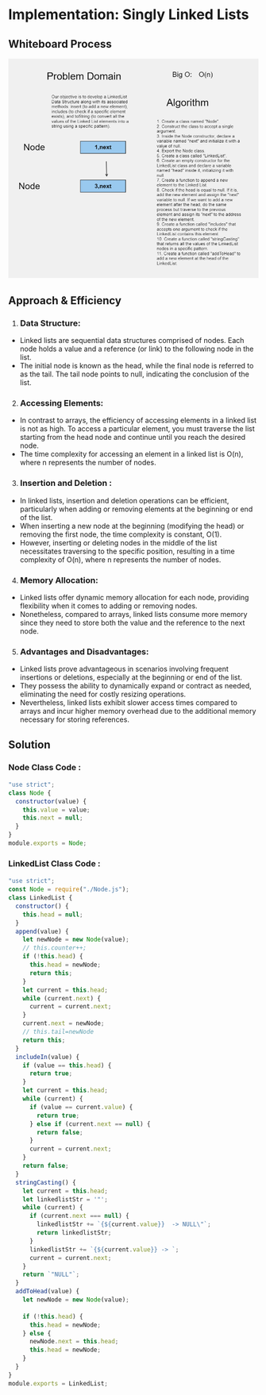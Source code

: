 # Implementation: Singly Linked Lists

## **Whiteboard Process**

![White-Borad](../../image/Screenshot%202023-06-11%20104103.png)

## **Approach & Efficiency**

1. ### Data Structure:

- Linked lists are sequential data structures comprised of nodes. Each node holds a value and a reference (or link) to the following node in the list.
- The initial node is known as the head, while the final node is referred to as the tail. The tail node points to null, indicating the conclusion of the list.

2. ### Accessing Elements:

- In contrast to arrays, the efficiency of accessing elements in a linked list is not as high. To access a particular element, you must traverse the list starting from the head node and continue until you reach the desired node.
- The time complexity for accessing an element in a linked list is O(n), where n represents the number of nodes.

3. ### Insertion and Deletion :

- In linked lists, insertion and deletion operations can be efficient, particularly when adding or removing elements at the beginning or end of the list.
- When inserting a new node at the beginning (modifying the head) or removing the first node, the time complexity is constant, O(1).
- However, inserting or deleting nodes in the middle of the list necessitates traversing to the specific position, resulting in a time complexity of O(n), where n represents the number of nodes.

4. ### Memory Allocation:

- Linked lists offer dynamic memory allocation for each node, providing flexibility when it comes to adding or removing nodes.
- Nonetheless, compared to arrays, linked lists consume more memory since they need to store both the value and the reference to the next node.

5. ### Advantages and Disadvantages:

- Linked lists prove advantageous in scenarios involving frequent insertions or deletions, especially at the beginning or end of the list.
- They possess the ability to dynamically expand or contract as needed, eliminating the need for costly resizing operations.
- Nevertheless, linked lists exhibit slower access times compared to arrays and incur higher memory overhead due to the additional memory necessary for storing references.

## **Solution**

### Node Class Code :

```javascript
"use strict";
class Node {
  constructor(value) {
    this.value = value;
    this.next = null;
  }
}
module.exports = Node;
```

### LinkedList Class Code :

```javascript
"use strict";
const Node = require("./Node.js");
class LinkedList {
  constructor() {
    this.head = null;
  }
  append(value) {
    let newNode = new Node(value);
    // this.counter++;
    if (!this.head) {
      this.head = newNode;
      return this;
    }
    let current = this.head;
    while (current.next) {
      current = current.next;
    }
    current.next = newNode;
    // this.tail=newNode
    return this;
  }
  includeIn(value) {
    if (value == this.head) {
      return true;
    }
    let current = this.head;
    while (current) {
      if (value == current.value) {
        return true;
      } else if (current.next == null) {
        return false;
      }
      current = current.next;
    }
    return false;
  }
  stringCasting() {
    let current = this.head;
    let linkedlistStr = '"';
    while (current) {
      if (current.next === null) {
        linkedlistStr += `{${current.value}}  -> NULL\"`;
        return linkedlistStr;
      }
      linkedlistStr += `{${current.value}} -> `;
      current = current.next;
    }
    return `"NULL"`;
  }
  addToHead(value) {
    let newNode = new Node(value);

    if (!this.head) {
      this.head = newNode;
    } else {
      newNode.next = this.head;
      this.head = newNode;
    }
  }
}
module.exports = LinkedList;
```
